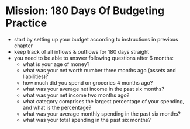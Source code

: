 # Mission: 180 Days Of Budgeting Practice

* start by setting up your budget according to instructions in previous chapter
* keep track of all inflows & outflows for 180 days straight
* you need to be able to answer following questions after 6 months:
  * what is your age of money?
  * what was your net worth number three months ago (assets and liabilities)?
  * how much did you spend on groceries 4 months ago?
  * what was your average net income in the past six months?
  * what was your net income two months ago?
  * what category comprises the largest percentage of your spending, and what is the percentage?
  * what was your average monthly spending in the past six months?
  * what was your total spending in the past six months?
